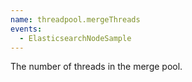 ```yaml
---
name: threadpool.mergeThreads
events:
  - ElasticsearchNodeSample
---
```


The number of threads in the merge pool.